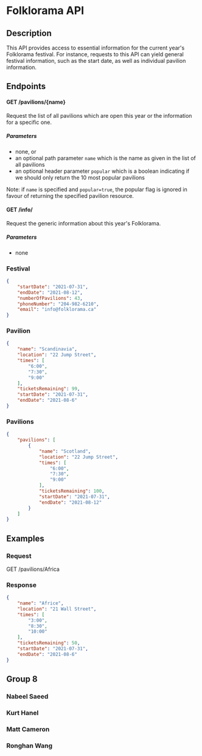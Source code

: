 # Folklorama API 

## Description 

This API provides access to essential information for the current year's Folklorama festival. For instance, requests to this API can yield general festival information, such as the start date, as well as individual pavilion information.

## Endpoints 

#### GET /pavilions/{name}
Request the list of all pavilions which are open this year or the information for a specific one.  

##### Parameters
- none, or
- an optional path parameter `name` which is the name as given in the list of all pavilions
- an optional header parameter `popular` which is a boolean indicating if we should only return the 10 most popular pavilions

Note: if `name` is specified and `popular=true`, the popular flag is ignored in favour of returning the specified pavilion resource.

#### GET /info/
Request the generic information about this year's Folklorama.

##### Parameters
- none

### Festival
```json
{
    "startDate": "2021-07-31",
    "endDate": "2021-08-12",
    "numberOfPavilions": 43,
    "phoneNumber": "204-982-6210",
    "email": "info@folklorama.ca"
}
```

### Pavilion
```json
{
    "name": "Scandinavia",
    "location": "22 Jump Street",
    "times": [
        "6:00",
        "7:30",
        "9:00"
    ],
    "ticketsRemaining": 99,
    "startDate": "2021-07-31",
    "endDate": "2021-08-6"
}
``` 

### Pavilions 


```json
{
    "pavilions": [
        {
            "name": "Scotland",
            "location": "22 Jump Street",
            "times": [
                "6:00",
                "7:30",
                "9:00"
            ],
            "ticketsRemaining": 100,
            "startDate": "2021-07-31",
            "endDate": "2021-08-12"
        }
    ]
}
```


## Examples

### Request

GET /pavilions/Africa

### Response

```json
{
    "name": "Africe",
    "location": "21 Wall Street",
    "times": [
        "3:00",
        "8:30",
        "10:00"
    ],
    "ticketsRemaining": 50,
    "startDate": "2021-07-31",
    "endDate": "2021-08-6"
}
```
## Group 8

### Nabeel Saeed
### Kurt Hanel
### Matt Cameron
### Ronghan Wang
        
